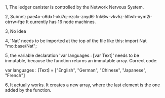 1, The ledger canister is controlled by the Network Nervous System.


2, Subnet: pae4o-o6dxf-xki7q-ezclx-znyd6-fnk6w-vkv5z-5lfwh-xym2i-otrrw-fqe
It currently has 16 node machines.


3, No idea


4, 'Nat' needs to be imported  at the top of the file  like this:  import Nat "mo:base/Nat";


5, the variable declaration  'var languages : [var Text]' needs to be inmutable, because the
function returns an immutable array. Correct code:

var languages : [Text] = ["English", "German",  "Chinese", "Japanese", "French"]


6, It actually works. It creates a new array, where the last element is the one added by the function.




